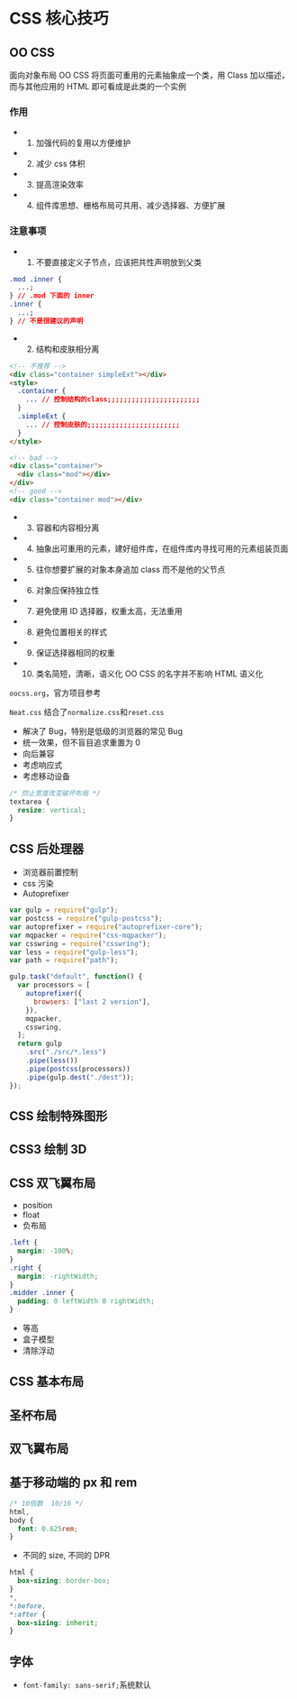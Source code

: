 # CSS 核心技巧

## OO CSS

面向对象布局
OO CSS 将页面可重用的元素抽象成一个类，用 Class 加以描述，而与其他应用的 HTML 即可看成是此类的一个实例

### 作用

- 1. 加强代码的复用以方便维护
- 2. 减少 css 体积
- 3. 提高渲染效率
- 4. 组件库思想、栅格布局可共用、减少选择器、方便扩展

### 注意事项

- 1. 不要直接定义子节点，应该把共性声明放到父类

```css
.mod .inner {
  ...;
} // .mod 下面的 inner
.inner {
  ...;
} // 不是很建议的声明
```

- 2. 结构和皮肤相分离

```html
<!-- 不推荐 -->
<div class="container simpleExt"></div>
<style>
  .container {
    ... // 控制结构的class;;;;;;;;;;;;;;;;;;;;;;;
  }
  .simpleExt {
    ... // 控制皮肤的;;;;;;;;;;;;;;;;;;;;;;;
  }
</style>

<!-- bad -->
<div class="container">
  <div class="mod"></div>
</div>
<!-- good -->
<div class="container mod"></div>
```

- 3. 容器和内容相分离
- 4. 抽象出可重用的元素，建好组件库，在组件库内寻找可用的元素组装页面
- 5. 往你想要扩展的对象本身追加 class 而不是他的父节点
- 6. 对象应保持独立性
- 7. 避免使用 ID 选择器，权重太高，无法重用
- 8. 避免位置相关的样式
- 9. 保证选择器相同的权重
- 10. 类名简短，清晰，语义化 OO CSS 的名字并不影响 HTML 语义化

`oocss.org`，官方项目参考

`Neat.css` 结合了`normalize.css`和`reset.css`

- 解决了 Bug，特别是低级的浏览器的常见 Bug
- 统一效果，但不盲目追求重置为 0
- 向后兼容
- 考虑响应式
- 考虑移动设备

```css
/* 防止宽度改变破坏布局 */
textarea {
  resize: vertical;
}
```

## CSS 后处理器

- 浏览器前置控制
- css 污染
- Autoprefixer

```js
var gulp = require("gulp");
var postcss = require("gulp-postcss");
var autoprefixer = require("autoprefixer-core");
var mqpacker = require("css-mqpacker");
var csswring = require("csswring");
var less = require("gulp-less");
var path = require("path");

gulp.task("default", function() {
  var processors = [
    autoprefixer({
      browsers: ["last 2 version"],
    }),
    mqpacker,
    csswring,
  ];
  return gulp
    .src("./src/*.less")
    .pipe(less())
    .pipe(postcss(processors))
    .pipe(gulp.dest("./dest"));
});
```

## CSS 绘制特殊图形

## CSS3 绘制 3D

## CSS 双飞翼布局

- position
- float
- 负布局

```css
.left {
  margin: -100%;
}
.right {
  margin: -rightWidth;
}
.midder .inner {
  padding: 0 leftWidth 0 rightWidth;
}
```

- 等高
- 盒子模型
- 清除浮动

## CSS 基本布局

## 圣杯布局

## 双飞翼布局

## 基于移动端的 px 和 rem

```css
/* 10倍数  10/16 */
html,
body {
  font: 0.625rem;
}
```

- 不同的 size, 不同的 DPR

```css
html {
  box-sizing: border-box;
}
*,
*:before,
*:after {
  box-sizing: inherit;
}
```

## 字体

- `font-family: sans-serif;`系统默认
